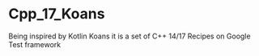 # Cpp_17_Koans
Being inspired by Kotlin Koans it is a set of C++ 14/17 Recipes on Google Test framework
